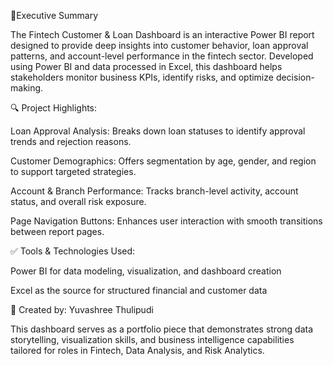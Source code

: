 📌Executive Summary
 
The Fintech Customer & Loan Dashboard is an interactive Power BI report designed to provide deep insights into customer behavior, loan approval patterns, and account-level performance in the fintech sector. Developed using Power BI and data processed in Excel, this dashboard helps stakeholders monitor business KPIs, identify risks, and optimize decision-making.

🔍 Project Highlights:

Loan Approval Analysis:
Breaks down loan statuses to identify approval trends and rejection reasons.

Customer Demographics:
Offers segmentation by age, gender, and region to support targeted strategies.

Account & Branch Performance:
Tracks branch-level activity, account status, and overall risk exposure.

Page Navigation Buttons:
Enhances user interaction with smooth transitions between report pages.

✅ Tools & Technologies Used:

Power BI for data modeling, visualization, and dashboard creation

Excel as the source for structured financial and customer data

👤 Created by: Yuvashree Thulipudi

This dashboard serves as a portfolio piece that demonstrates strong data storytelling, visualization skills, and business intelligence capabilities tailored for roles in Fintech, Data Analysis, and Risk Analytics.
